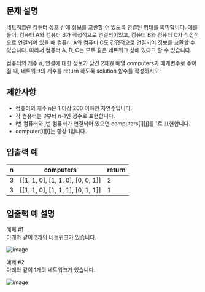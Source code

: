 ## 문제 설명

네트워크란 컴퓨터 상호 간에 정보를 교환할 수 있도록 연결된 형태를 의미합니다. 예를 들어, 컴퓨터 A와 컴퓨터 B가 직접적으로 연결되어있고, 컴퓨터 B와 컴퓨터 C가 직접적으로 연결되어 있을 때 컴퓨터 A와 컴퓨터 C도 간접적으로 연결되어 정보를 교환할 수 있습니다. 따라서 컴퓨터 A, B, C는 모두 같은 네트워크 상에 있다고 할 수 있습니다.

컴퓨터의 개수 n, 연결에 대한 정보가 담긴 2차원 배열 computers가 매개변수로 주어질 때, 네트워크의 개수를 return 하도록 solution 함수를 작성하시오.

## 제한사항
* 컴퓨터의 개수 n은 1 이상 200 이하인 자연수입니다.
* 각 컴퓨터는 0부터 n-1인 정수로 표현합니다.
* i번 컴퓨터와 j번 컴퓨터가 연결되어 있으면 computers[i][j]를 1로 표현합니다.
* computer[i][i]는 항상 1입니다.

## 입출력 예
|n|computers|return|
|-|-|-|
|3|[[1, 1, 0], [1, 1, 0], [0, 0, 1]]|2|
|3|[[1, 1, 0], [1, 1, 1], [0, 1, 1]]|1|

## 입출력 예 설명

예제 #1  
아래와 같이 2개의 네트워크가 있습니다.

![image](https://user-images.githubusercontent.com/90381800/208220492-babbf0a0-1f46-46be-b1a3-461e1cb2b701.png)

예제 #2  
아래와 같이 1개의 네트워크가 있습니다.

![image](https://user-images.githubusercontent.com/90381800/208220498-1545f62d-dbb3-4e25-aeef-e6b933d81520.png)
